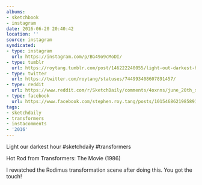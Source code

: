 ```yaml
---
albums:
- sketchbook
- instagram
date: 2016-06-20 20:40:42
location: ''
source: instagram
syndicated:
- type: instagram
  url: https://instagram.com/p/BG49o9cMoDI/
- type: tumblr
  url: https://roytang.tumblr.com/post/146222240055/light-out-darkest-hour-sketchdaily-transformers
- type: twitter
  url: https://twitter.com/roytang/statuses/744993408607891457/
- type: reddit
  url: https://www.reddit.com/r/SketchDaily/comments/4oxnns/june_20th_summerwinter/d4h40uf/
- type: facebook
  url: https://www.facebook.com/stephen.roy.tang/posts/10154686219858912
tags:
- sketchdaily
- transformers
- instacomments
- '2016'
---
```


Light our darkest hour #sketchdaily #transformers

Hot Rod from Transformers: The Movie (1986)

I rewatched the Rodimus transformation scene after doing this. You got the touch!